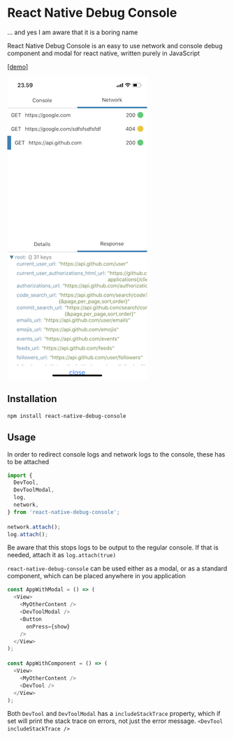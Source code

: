 # React Native Debug Console

... and yes I am aware that it is a boring name

React Native Debug Console is an easy to use network and console debug component and modal for react native, written purely in JavaScript

[[demo]](https://expo.io/@mortenolsen/demo)

![screen](docs/assets/screen1.PNG)

## Installation

```
npm install react-native-debug-console
```

## Usage

In order to redirect console logs and network logs to the console, these has to be attached

```javascript
import {
  DevTool,
  DevToolModal,
  log,
  network,
} from 'react-native-debug-console';

network.attach();
log.attach();

```

Be aware that this stops logs to be output to the regular console.
If that is needed, attach it as `log.attach(true)`

`react-native-debug-console` can be used either as a modal, or as a standard component, which can be placed anywhere in you application

```javascript
const AppWithModal = () => (
  <View>
    <MyOtherContent />
    <DevToolModal />
    <Button
      onPress={show}
    />
  </View>
);

const AppWithComponent = () => (
  <View>
    <MyOtherContent />
    <DevTool />
  </View>
);
```

Both `DevTool` and `DevToolModal` has a `includeStackTrace` property, which if set will print the stack trace on errors, not just the error message. `<DevTool includeStackTrace />`